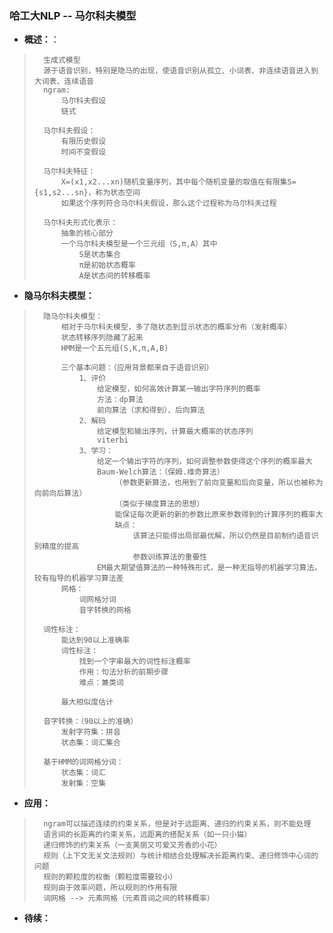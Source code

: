 ### 哈工大NLP -- 马尔科夫模型
- **概述：**：
>       生成式模型
>       源于语音识别，特别是隐马的出现，使语音识别从孤立、小词表、非连续语音进入到大词表、连续语音
>       ngram:
>           马尔科夫假设
>           链式
>
>       马尔科夫假设：
>           有限历史假设
>           时间不变假设
>
>       马尔科夫特征：
>           X=(x1,x2...xn)随机变量序列，其中每个随机变量的取值在有限集S={s1,s2...sn}，称为状态空间
>           如果这个序列符合马尔科夫假设，那么这个过程称为马尔科夫过程
>
>       马尔科夫形式化表示：
>           抽象的核心部分
>           一个马尔科夫模型是一个三元组（S,π,A）其中
>               S是状态集合
>               π是初始状态概率
>               A是状态间的转移概率
>

- **隐马尔科夫模型：**
>       隐马尔科夫模型：
>           相对于马尔科夫模型，多了隐状态到显示状态的概率分布（发射概率）
>           状态转移序列隐藏了起来
>           HMM是一个五元组(S,K,π,A,B)
>
>           三个基本问题：（应用背景都来自于语音识别）
>               1、评价
>                   给定模型，如何高效计算某一输出字符序列的概率
>                   方法：dp算法
>                   前向算法（求和得到）、后向算法
>               2、解码
>                   给定模型和输出序列，计算最大概率的状态序列
>                   viterbi
>               3、学习：
>                   给定一个输出字符的序列，如何调整参数使得这个序列的概率最大
>                   Baum-Welch算法：（保姆.维奇算法）
>                       （参数更新算法，也用到了前向变量和后向变量，所以也被称为向前向后算法）
>                       （类似于梯度算法的思想）
>                       能保证每次更新的新的参数比原来参数得到的计算序列的概率大
>                       缺点：
>                           该算法只能得出局部最优解，所以仍然是目前制约语音识别精度的提高
>                           参数训练算法的重要性
>                   EM最大期望值算法的一种特殊形式，是一种无指导的机器学习算法，较有指导的机器学习算法差
>           网格：
>               词网格分词
>               音字转换的网格
>
>       词性标注：
>           能达到90以上准确率
>           词性标注：
>               找到一个字串最大的词性标注概率
>               作用：句法分析的前期步骤
>               难点：兼类词
>
>           最大相似度估计
>
>       音字转换：（90以上的准确）
>           发射字符集：拼音
>           状态集：词汇集合
>
>       基于HMM的词网格分词：
>           状态集：词汇
>           发射集：空集
>
>

- **应用：**
>       ngram可以描述连续的约束关系，但是对于远距离、递归的约束关系，则不能处理
>       语言间的长距离的约束关系，远距离的搭配关系（如一只小猫）
>       递归修饰的约束关系（一支美丽又可爱又芳香的小花）
>       规则（上下文无关文法规则）与统计相结合处理解决长距离约束、递归修饰中心词的问题
>       规则的颗粒度的权衡（颗粒度需要较小）
>       规则由于效率问题，所以规则的作用有限
>       词网格 --> 元素网格（元素首词之间的转移概率）
>
>
>
>
>
>
>

- **待续：**
>
>
>
>
>
>
>
>
>
>
>
>
>
>
>
>
>
>
>
>
>
>
>
>
>
>
>

